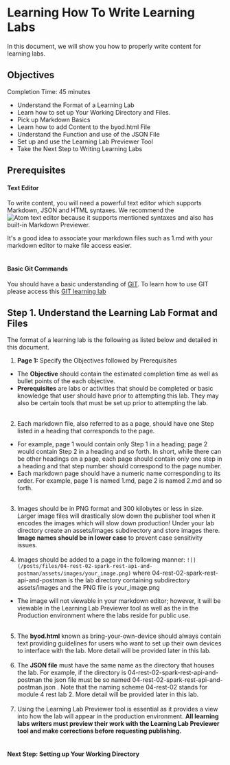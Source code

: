 # Learning How To Write Learning Labs #

In this document, we will show you how to properly write content for learning labs.

## Objectives ##

Completion Time: 45 minutes

* Understand the Format of a Learning Lab
* Learn how to set up Your Working Directory and Files.
* Pick up Markdown Basics
* Learn how to add Content to the byod.html File
* Understand the Function and use of the JSON File
* Set up and use the Learning Lab Previewer Tool
* Take the Next Step to Writing Learning Labs


## Prerequisites

#### Text Editor
To write content, you will need a powerful text editor which supports Markdown, JSON and HTML syntaxes.  We recommend the ![Atom text editor](https://atom.io/) because it supports mentioned syntaxes and also has built-in Markdown Previewer.

It's a good idea to associate your markdown files such as 1.md with your markdown editor to make file access easier.
<br/>
<br/>
#### Basic Git Commands
You should have a basic understanding of [GIT](https://git-scm.com/). To learn how to use GIT please access this [GIT learning lab](https://learninglabs.cisco.com/lab/git-intro/step/1)

## Step 1. Understand the Learning Lab Format and Files
The format of a learning lab is the following as listed below and detailed in this document.

1. **Page 1:** Specify the Objectives followed by Prerequisites
  *  The **Objective** should contain the estimated completion time as well as bullet points of the each objective.
  * **Prerequisites** are labs or activities that should be completed or basic knowledge that user should have prior to attempting this lab.  They may also be certain tools that must be set up prior to attempting the lab.<br/><br/>
2. Each markdown file, also referred to as a page, should have one Step listed in a heading that corresponds to the page.  
  * For example, page 1 would contain only Step 1 in a heading; page 2 would contain Step 2 in a heading and so forth.  In short, while there can be other headings on a page, each page should contain only one step in a heading and that step number should correspond to the page number.
  *  Each markdown page should have a numeric name corresponding to its order.  For example, page 1 is named 1.md, page 2 is named 2.md and so forth.<br/><br/>
3. Images should be in PNG format and 300 kilobytes or less in size.  Larger image files will drastically slow down the publisher tool when it encodes the images which will slow down production! Under your lab directory create an assets/images subdirectory and store images there. **Image names should be in lower case** to prevent case sensitivity issues.<br/><br/>
4. Images should be added to a page in the following manner: `![](/posts/files/04-rest-02-spark-rest-api-and-postman/assets/images/your_image.png)` where 04-rest-02-spark-rest-api-and-postman is the lab directory containing subdirectory assets/images and the PNG file is your_image.png
  * The image will not viewable in your markdown editor; however, it will be viewable in the Learning Lab Previewer tool as well as the in the Production environment where the labs reside for public use.
<br/><br/>
5.  The **byod.html** known as bring-your-own-device should always contain text providing guidelines for users who want to set up their own devices to interface with the lab.  More detail will be provided later in this lab.<br/><br/>
6. The **JSON file** must have the same name as the directory that houses the lab.  For example, if the directory is 04-rest-02-spark-rest-api-and-postman the json file must be so named 04-rest-02-spark-rest-api-and-postman.json .  Note that the naming scheme 04-rest-02 stands for module 4 rest lab 2. More detail will be provided later in this lab.<br/><br/>
7. Using the Learning Lab Previewer tool is essential as it provides a view into how the lab will appear in the production environment.  **All learning labs writers must preview their work with the Learning Lab Previewer tool and make corrections before requesting publishing.**<br/><br/>


#### **Next Step:** Setting up Your Working Directory
